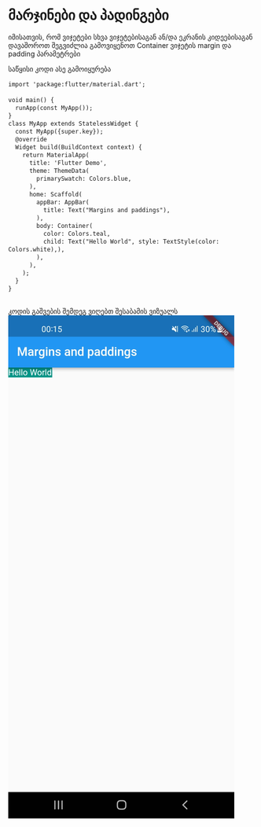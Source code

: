 # მარჯინები და პადინგები
იმისათვის, რომ ვიჯეტები სხვა ვიჯეტებისაგან ან/და ეკრანის კიდეებისაგან დავაშოროთ შეგვიძლია გამოვიყენოთ Container ვიჯეტის margin და padding პარამეტრები

საწყისი კოდი ასე გამოიყურება

```
import 'package:flutter/material.dart';

void main() {
  runApp(const MyApp());
}
class MyApp extends StatelessWidget {
  const MyApp({super.key});
  @override
  Widget build(BuildContext context) {
    return MaterialApp(
      title: 'Flutter Demo',
      theme: ThemeData(
        primarySwatch: Colors.blue,
      ),
      home: Scaffold(
        appBar: AppBar(
          title: Text("Margins and paddings"),
        ),
        body: Container(
          color: Colors.teal,
          child: Text("Hello World", style: TextStyle(color: Colors.white),),
        ),
      ),
    );
  }
}


```

კოდის გაშვების შემდეგ ვიღებთ შესაბამის ვიზუალს
![Starting code](/screenshots/starting.jpg "")

